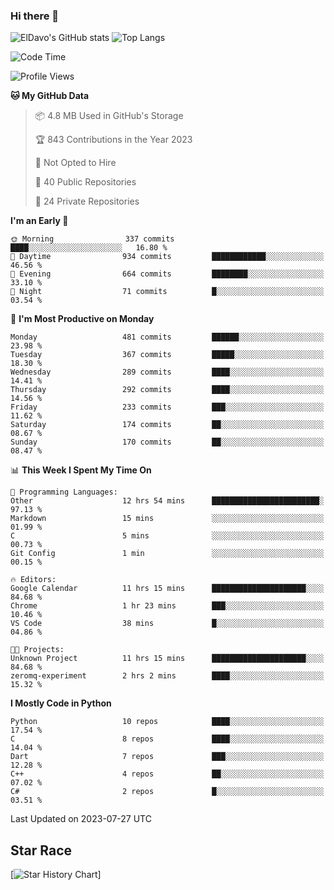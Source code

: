 ### Hi there 👋
![ElDavo's GitHub stats](https://github-readme-stats.vercel.app/api?username=ElDavoo&show_icons=true&theme=chartreuse-dark)
![Top Langs](https://github-readme-stats.vercel.app/api/top-langs/?username=ElDavoo&theme=chartreuse-dark&layout=compact)

<!--START_SECTION:waka-->
![Code Time](http://img.shields.io/badge/Code%20Time-132%20hrs%2030%20mins-blue)

![Profile Views](http://img.shields.io/badge/Profile%20Views-3-blue)

**🐱 My GitHub Data** 

> 📦 4.8 MB Used in GitHub's Storage 
 > 
> 🏆 843 Contributions in the Year 2023
 > 
> 🚫 Not Opted to Hire
 > 
> 📜 40 Public Repositories 
 > 
> 🔑 24 Private Repositories 
 > 
**I'm an Early 🐤** 

```text
🌞 Morning                337 commits         ████░░░░░░░░░░░░░░░░░░░░░   16.80 % 
🌆 Daytime                934 commits         ████████████░░░░░░░░░░░░░   46.56 % 
🌃 Evening                664 commits         ████████░░░░░░░░░░░░░░░░░   33.10 % 
🌙 Night                  71 commits          █░░░░░░░░░░░░░░░░░░░░░░░░   03.54 % 
```
📅 **I'm Most Productive on Monday** 

```text
Monday                   481 commits         ██████░░░░░░░░░░░░░░░░░░░   23.98 % 
Tuesday                  367 commits         █████░░░░░░░░░░░░░░░░░░░░   18.30 % 
Wednesday                289 commits         ████░░░░░░░░░░░░░░░░░░░░░   14.41 % 
Thursday                 292 commits         ████░░░░░░░░░░░░░░░░░░░░░   14.56 % 
Friday                   233 commits         ███░░░░░░░░░░░░░░░░░░░░░░   11.62 % 
Saturday                 174 commits         ██░░░░░░░░░░░░░░░░░░░░░░░   08.67 % 
Sunday                   170 commits         ██░░░░░░░░░░░░░░░░░░░░░░░   08.47 % 
```


📊 **This Week I Spent My Time On** 

```text
💬 Programming Languages: 
Other                    12 hrs 54 mins      ████████████████████████░   97.13 % 
Markdown                 15 mins             ░░░░░░░░░░░░░░░░░░░░░░░░░   01.99 % 
C                        5 mins              ░░░░░░░░░░░░░░░░░░░░░░░░░   00.73 % 
Git Config               1 min               ░░░░░░░░░░░░░░░░░░░░░░░░░   00.15 % 

🔥 Editors: 
Google Calendar          11 hrs 15 mins      █████████████████████░░░░   84.68 % 
Chrome                   1 hr 23 mins        ███░░░░░░░░░░░░░░░░░░░░░░   10.46 % 
VS Code                  38 mins             █░░░░░░░░░░░░░░░░░░░░░░░░   04.86 % 

🐱‍💻 Projects: 
Unknown Project          11 hrs 15 mins      █████████████████████░░░░   84.68 % 
zeromq-experiment        2 hrs 2 mins        ████░░░░░░░░░░░░░░░░░░░░░   15.32 % 
```

**I Mostly Code in Python** 

```text
Python                   10 repos            ████░░░░░░░░░░░░░░░░░░░░░   17.54 % 
C                        8 repos             ████░░░░░░░░░░░░░░░░░░░░░   14.04 % 
Dart                     7 repos             ███░░░░░░░░░░░░░░░░░░░░░░   12.28 % 
C++                      4 repos             ██░░░░░░░░░░░░░░░░░░░░░░░   07.02 % 
C#                       2 repos             █░░░░░░░░░░░░░░░░░░░░░░░░   03.51 % 
```




 Last Updated on 2023-07-27 UTC
<!--END_SECTION:waka-->

## Star Race

[![Star History Chart](https://api.star-history.com/svg?repos=ElDavoo/WhatsApp-Crypt14-Crypt15-Decrypter,ElDavoo/TuringOS,EliteAndroidApps/WhatsApp-Crypt12-Decrypter,KnugiHK/Whatsapp-Chat-Exporter&type=Date)]
